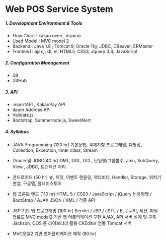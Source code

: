 

# Web POS Service System
 



##### 1. Development Environment & Tools
  - Flow Chart : kakao oven , draw.io
  - Used Model : MVC model 2
  - Backend : 
   Java 1.8 , Tomcat 9, Oracle 11g, JDBC, DBeaver, ERMaster
  - Frontend : 
  ajax, jstl, el, HTML5, CSS3, Jquery 3.4, JavaScript



##### 2. Configuration Management
  - Git
  - GitHub



##### 3. API
  - importAPI , KakaoPay API
  - daum Address API
  - Validate.js
  - Bootstrap, Summernote.js, SweetAlert
    


##### 4. Syllabus
  - JAVA Programming (120 hr)
  기본문법, 객체지향 프로그래밍, 다형성, Collection, Exception, Inner class, Stream


  - Oracle 및 JDBC(40 hr)
   DML, DDL, DCL, 단일행/그룹함수, Join, SubQuery, View , JDBC, 트랜잭션 처리


  - 안드로이드 (50 hr)
   뷰, 위젯, 이벤트 핸들링, 액티비티, 
    Handler, Storage, 위치기반앱, 구글맵, 플레이스토어 


  - 웹 프론트 엔드  (110 hr)
   HTML 5 / CSS3 / JavaScript / jQuery
 반응형웹 / BootStrap / AJAX
 JSON / XML / 각종 API


  - JSP 기반 웹 프로그래밍 (100 hr)
   Servlet / JSP / JSTL / EL / 
 쿠키, 세션, 파일업로드
 MVC model2 기반 웹 어플리케이션 구현
 AJAX, API 서버 설계 및 구축
 Jackson, COS 등 라이브러리 활용
 CKEditor 연동
 Tomcat 서버


  - MVC모델2 기반 웹어플리케이션 제작 (80 hr)
  
